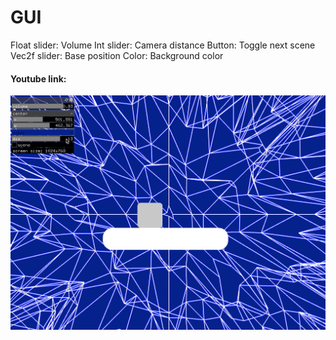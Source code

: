 # GUI

Float slider: Volume
Int slider: Camera distance
Button: Toggle next scene
Vec2f slider: Base position
Color: Background color

#### Youtube link:
[![img](img/scr.png)](https://www.youtube.com/watch?v=-qGkyflUiQ4)
